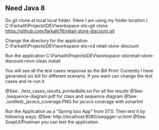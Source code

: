 Need Java 8
-------------
Do git clone at local local folder. (Here I am using my folder location.)
C:\Farkalit\Projects\DEV\workspace-sts>git clone https://github.com/farkalit76/retail-store-discount.git

Change the directory for the application 
C:\Farkalit\Projects\DEV\workspace-sts>cd retail-store-discount

Run the application
C:\Farkalit\Projects\DEV\workspace-sts\retail-store-discount>mvn clean install

You will see all the test cases response as the Bill Print:
Currently I have generated six bill for different scenario.
If you want can change the test cases and re-run it.

@See: ./test_cases_results_printedbills.txt For all the results
@See: ./sequence-diagram.pdf for class and sequence diagram
@See: ./unittest_jacoco_coverage.PNG for jacoco coverage with sonarlint

Run the Application as a "Spring boo App" from STS: Then test it by following ways:
@See: http://localhost:8080/swagger-ui.html
@See: SoapUI/Postman you can test the application.
